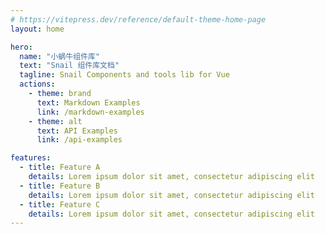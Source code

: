 ```yaml
---
# https://vitepress.dev/reference/default-theme-home-page
layout: home

hero:
  name: "小蜗牛组件库"
  text: "Snail 组件库文档"
  tagline: Snail Components and tools lib for Vue
  actions:
    - theme: brand
      text: Markdown Examples
      link: /markdown-examples
    - theme: alt
      text: API Examples
      link: /api-examples

features:
  - title: Feature A
    details: Lorem ipsum dolor sit amet, consectetur adipiscing elit
  - title: Feature B
    details: Lorem ipsum dolor sit amet, consectetur adipiscing elit
  - title: Feature C
    details: Lorem ipsum dolor sit amet, consectetur adipiscing elit
---
```


